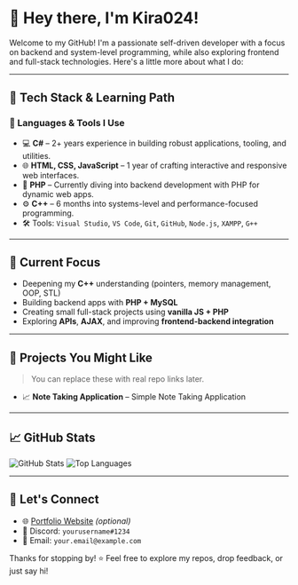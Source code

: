 # 👋 Hey there, I'm Kira024!

Welcome to my GitHub! I'm a passionate self-driven developer with a focus on backend and system-level programming, while also exploring frontend and full-stack technologies. Here's a little more about what I do:

---

## 🧠 Tech Stack & Learning Path

### 🔹 Languages & Tools I Use
- 💻 **C#** – 2+ years experience in building robust applications, tooling, and utilities.
- 🌐 **HTML, CSS, JavaScript** – 1 year of crafting interactive and responsive web interfaces.
- 🐘 **PHP** – Currently diving into backend development with PHP for dynamic web apps.
- ⚙️ **C++** – 6 months into systems-level and performance-focused programming.
- 🛠️ Tools: `Visual Studio`, `VS Code`, `Git`, `GitHub`, `Node.js`, `XAMPP`, `G++`

---

## 🚀 Current Focus

- Deepening my **C++** understanding (pointers, memory management, OOP, STL)
- Building backend apps with **PHP + MySQL**
- Creating small full-stack projects using **vanilla JS + PHP**
- Exploring **APIs**, **AJAX**, and improving **frontend-backend integration**

---

## 📂 Projects You Might Like

> You can replace these with real repo links later.

- 📈 **Note Taking Application** – Simple Note Taking Application

---

## 📈 GitHub Stats

![GitHub Stats]([[https://github-readme-stats.vercel.app/api?username=yourusername&show_icons=true&theme=tokyonight](https://github-readme-stats.vercel.app/api?username=kira24x&show_icons=true&theme=tokyonight)])
![Top Languages](https://github-readme-stats.vercel.app/api/top-langs/?username=kira24x&layout=compact&theme=tokyonight)

---

## 🧭 Let's Connect

- 🌐 [Portfolio Website](https://yourwebsite.com) _(optional)_
- 💬 Discord: `yourusername#1234`
- 📧 Email: `your.email@example.com`

Thanks for stopping by! ⭐ Feel free to explore my repos, drop feedback, or just say hi!
